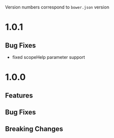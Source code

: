 Version numbers correspond to `bower.json` version

# 1.0.1
## Bug Fixes
- fixed scopeHelp parameter support

# 1.0.0

## Features

## Bug Fixes

## Breaking Changes